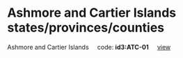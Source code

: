 # Ashmore and Cartier Islands states/provinces/counties
Ashmore and Cartier Islands&nbsp;&nbsp;&nbsp;&nbsp;&nbsp;code: **id3:ATC-01**&nbsp;&nbsp;&nbsp;&nbsp;&nbsp;[view](../export/geojson/medium/id3/atc/01.geojson)&nbsp;&nbsp;&nbsp;&nbsp;&nbsp;

